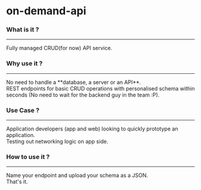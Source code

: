 # on-demand-api

### What is it ?
<hr>
Fully managed CRUD(for now) API service. 

### Why use it ?
<hr>
No need to handle a **database, a server or an API**. <br>
REST endpoints for basic CRUD operations with personalised schema within seconds (No need to wait for the backend guy in the team :P). 

### Use Case ?
<hr>
Application developers (app and web) looking to quickly prototype an application. <br>
Testing out networking logic on app side. 

### How to use it ?
<hr>
Name your endpoint and upload your schema as a JSON. <br>
That's it. 
